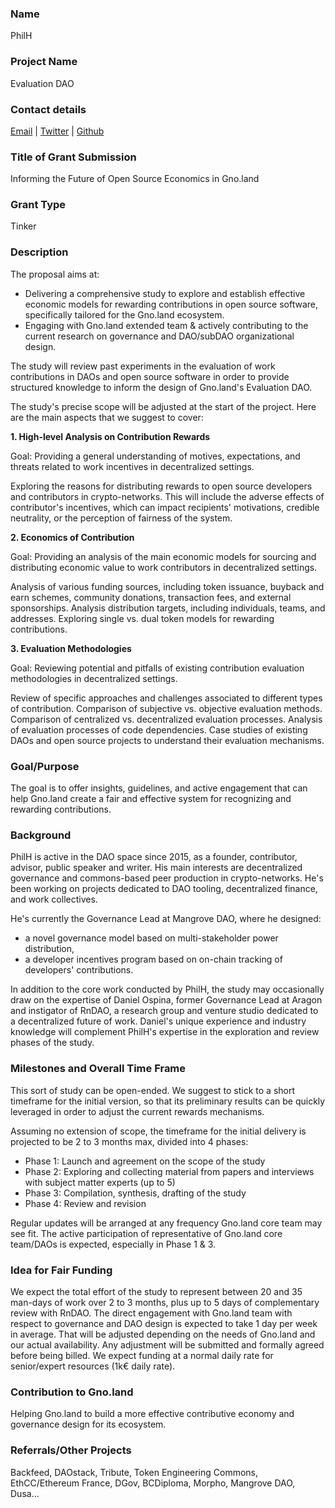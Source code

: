 ### Name
PhilH

### Project Name
Evaluation DAO

### Contact details
[Email](mailto:philh@tribute.coop) | [Twitter](https://twitter.com/phil_h) | [Github](https://github.com/PhilH)

### Title of Grant Submission
Informing the Future of Open Source Economics in Gno.land

### Grant Type
Tinker

### Description
The proposal aims at:
- Delivering a comprehensive study to explore and establish effective economic models for rewarding contributions in open source software, specifically tailored for the Gno.land ecosystem.
- Engaging with Gno.land extended team & actively contributing to the current research on governance and DAO/subDAO organizational design.

The study will review past experiments in the evaluation of work contributions in DAOs and open source software in order to provide structured knowledge to inform the design of Gno.land's Evaluation DAO.

The study's precise scope will be adjusted at the start of the project. Here are the main aspects that we suggest to cover:

**1. High-level Analysis on Contribution Rewards**

Goal: Providing a general understanding of motives, expectations, and threats related to work incentives in decentralized settings.

Exploring the reasons for distributing rewards to open source developers and contributors in crypto-networks. This will include the adverse effects of contributor's incentives, which can impact recipients' motivations, credible neutrality, or the perception of fairness of the system.

**2. Economics of Contribution**

Goal: Providing an analysis of the main economic models for sourcing and distributing economic value to work contributors in decentralized settings.

Analysis of various funding sources, including token issuance, buyback and earn schemes, community donations, transaction fees, and external sponsorships.
Analysis distribution targets, including individuals, teams, and addresses.
Exploring single vs. dual token models for rewarding contributions.

**3. Evaluation Methodologies**

Goal: Reviewing potential and pitfalls of existing contribution evaluation methodologies in decentralized settings.

Review of specific approaches and challenges associated to different types of contribution.
Comparison of subjective vs. objective evaluation methods.
Comparison of centralized vs. decentralized evaluation processes.
Analysis of evaluation processes of code dependencies.
Case studies of existing DAOs and open source projects to understand their evaluation mechanisms.


### Goal/Purpose
The goal is to offer insights, guidelines, and active engagement that can help Gno.land create a fair and effective system for recognizing and rewarding contributions.


### Background
PhilH is active in the DAO space since 2015, as a founder, contributor, advisor, public speaker and writer. His main interests are decentralized governance and commons-based peer production in crypto-networks. He's been working on projects dedicated to DAO tooling, decentralized finance, and work collectives.

He's currently the Governance Lead at Mangrove DAO, where he designed:
- a novel governance model based on multi-stakeholder power distribution,
- a developer incentives program based on on-chain tracking of developers' contributions.

In addition to the core work conducted by PhilH, the study may occasionally draw on the expertise of Daniel Ospina, former Governance Lead at Aragon and instigator of RnDAO, a research group and venture studio dedicated to a decentralized future of work. Daniel's unique experience and industry knowledge will complement PhilH's expertise in the exploration and review phases of the study.

### Milestones and Overall Time Frame

This sort of study can be open-ended. We suggest to stick to a short timeframe for the initial version, so that its preliminary results can be quickly leveraged in order to adjust the current rewards mechanisms.

Assuming no extension of scope, the timeframe for the initial delivery is projected to be 2 to 3 months max, divided into 4 phases:
- Phase 1: Launch and agreement on the scope of the study
- Phase 2: Exploring and collecting material from papers and interviews with subject matter experts (up to 5)
- Phase 3: Compilation, synthesis, drafting of the study
- Phase 4: Review and revision

Regular updates will be arranged at any frequency Gno.land core team may see fit.
The active participation of representative of Gno.land core team/DAOs is expected, especially in Phase 1 & 3.

### Idea for Fair Funding

We expect the total effort of the study to represent between 20 and 35 man-days of work over 2 to 3 months, plus up to 5 days of complementary review with RnDAO.
The direct engagement with Gno.land team with respect to governance and DAO design is expected to take 1 day per week in average. That will be adjusted depending on the needs of Gno.land and our actual availability. Any adjustment will be submitted and formally agreed before being billed.
We expect funding at a normal daily rate for senior/expert resources (1k€ daily rate).

### Contribution to Gno.land
Helping Gno.land to build a more effective contributive economy and governance design for its ecosystem.

### Referrals/Other Projects
Backfeed, DAOstack, Tribute, Token Engineering Commons, EthCC/Ethereum France, DGov, BCDiploma, Morpho, Mangrove DAO, Dusa...
